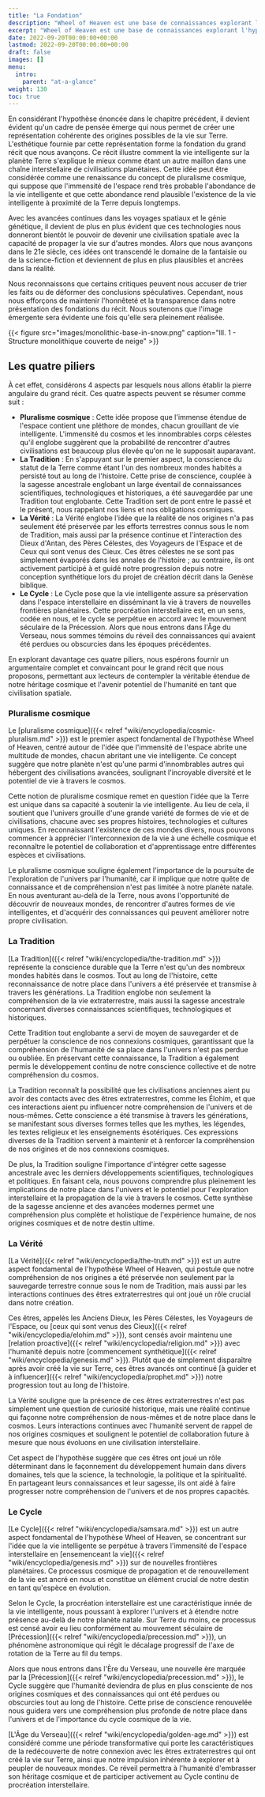 ```yaml
---
title: "La Fondation"
description: "Wheel of Heaven est une base de connaissances explorant l'hypothèse de travail selon laquelle la vie sur Terre a été conçue intelligemment par une civilisation extraterrestre, les soi-disant Élohim."
excerpt: "Wheel of Heaven est une base de connaissances explorant l'hypothèse de travail selon laquelle la vie sur Terre a été conçue intelligemment par une civilisation extraterrestre, les soi-disant Élohim."
date: 2022-09-20T00:00:00+00:00
lastmod: 2022-09-20T00:00:00+00:00
draft: false
images: []
menu:
  intro:
    parent: "at-a-glance"
weight: 130
toc: true
---
```


En considérant l'hypothèse énoncée dans le chapitre précédent, il devient évident qu'un cadre de pensée émerge qui nous permet de créer une représentation cohérente des origines possibles de la vie sur Terre. L'esthétique fournie par cette représentation forme la fondation du grand récit que nous avançons. Ce récit illustre comment la vie intelligente sur la planète Terre s'explique le mieux comme étant un autre maillon dans une chaîne interstellaire de civilisations planétaires. Cette idée peut être considérée comme une renaissance du concept de pluralisme cosmique, qui suppose que l'immensité de l'espace rend très probable l'abondance de la vie intelligente et que cette abondance rend plausible l'existence de la vie intelligente à proximité de la Terre depuis longtemps.

Avec les avancées continues dans les voyages spatiaux et le génie génétique, il devient de plus en plus évident que ces technologies nous donneront bientôt le pouvoir de devenir une civilisation spatiale avec la capacité de propager la vie sur d'autres mondes. Alors que nous avançons dans le 21e siècle, ces idées ont transcendé le domaine de la fantaisie ou de la science-fiction et deviennent de plus en plus plausibles et ancrées dans la réalité.

Nous reconnaissons que certains critiques peuvent nous accuser de trier les faits ou de déformer des conclusions spéculatives. Cependant, nous nous efforçons de maintenir l'honnêteté et la transparence dans notre présentation des fondations du récit. Nous soutenons que l'image émergente sera évidente une fois qu'elle sera pleinement réalisée.

{{< figure src="images/monolithic-base-in-snow.png" caption="Ill. 1 - Structure monolithique couverte de neige" >}}

## Les quatre piliers

À cet effet, considérons 4 aspects par lesquels nous allons établir la pierre angulaire du grand récit. Ces quatre aspects peuvent se résumer comme suit :

- **Pluralisme cosmique** : Cette idée propose que l'immense étendue de l'espace contient une pléthore de mondes, chacun grouillant de vie intelligente. L'immensité du cosmos et les innombrables corps célestes qu'il englobe suggèrent que la probabilité de rencontrer d'autres civilisations est beaucoup plus élevée qu'on ne le supposait auparavant.
- **La Tradition** : En s'appuyant sur le premier aspect, la conscience du statut de la Terre comme étant l'un des nombreux mondes habités a persisté tout au long de l'histoire. Cette prise de conscience, couplée à la sagesse ancestrale englobant un large éventail de connaissances scientifiques, technologiques et historiques, a été sauvegardée par une Tradition tout englobante. Cette Tradition sert de pont entre le passé et le présent, nous rappelant nos liens et nos obligations cosmiques.
- **La Vérité** : La Vérité englobe l'idée que la réalité de nos origines n'a pas seulement été préservée par les efforts terrestres connus sous le nom de Tradition, mais aussi par la présence continue et l'interaction des Dieux d'Antan, des Pères Célestes, des Voyageurs de l'Espace et de Ceux qui sont venus des Cieux. Ces êtres célestes ne se sont pas simplement évaporés dans les annales de l'histoire ; au contraire, ils ont activement participé à et guidé notre progression depuis notre conception synthétique lors du projet de création décrit dans la Genèse biblique.
- **Le Cycle** : Le Cycle pose que la vie intelligente assure sa préservation dans l'espace interstellaire en disséminant la vie à travers de nouvelles frontières planétaires. Cette procréation interstellaire est, en un sens, codée en nous, et le cycle se perpétue en accord avec le mouvement séculaire de la Précession. Alors que nous entrons dans l'Âge du Verseau, nous sommes témoins du réveil des connaissances qui avaient été perdues ou obscurcies dans les époques précédentes.

En explorant davantage ces quatre piliers, nous espérons fournir un argumentaire complet et convaincant pour le grand récit que nous proposons, permettant aux lecteurs de contempler la véritable étendue de notre héritage cosmique et l'avenir potentiel de l'humanité en tant que civilisation spatiale.

### Pluralisme cosmique

Le [pluralisme cosmique]({{< relref "wiki/encyclopedia/cosmic-pluralism.md" >}}) est le premier aspect fondamental de l'hypothèse Wheel of Heaven, centré autour de l'idée que l'immensité de l'espace abrite une multitude de mondes, chacun abritant une vie intelligente. Ce concept suggère que notre planète n'est qu'une parmi d'innombrables autres qui hébergent des civilisations avancées, soulignant l'incroyable diversité et le potentiel de vie à travers le cosmos.

Cette notion de pluralisme cosmique remet en question l'idée que la Terre est unique dans sa capacité à soutenir la vie intelligente. Au lieu de cela, il soutient que l'univers grouille d'une grande variété de formes de vie et de civilisations, chacune avec ses propres histoires, technologies et cultures uniques. En reconnaissant l'existence de ces mondes divers, nous pouvons commencer à apprécier l'interconnexion de la vie à une échelle cosmique et reconnaître le potentiel de collaboration et d'apprentissage entre différentes espèces et civilisations.

Le pluralisme cosmique souligne également l'importance de la poursuite de l'exploration de l'univers par l'humanité, car il implique que notre quête de connaissance et de compréhension n'est pas limitée à notre planète natale. En nous aventurant au-delà de la Terre, nous avons l'opportunité de découvrir de nouveaux mondes, de rencontrer d'autres formes de vie intelligentes, et d'acquérir des connaissances qui peuvent améliorer notre propre civilisation.

### La Tradition

[La Tradition]({{< relref "wiki/encyclopedia/the-tradition.md" >}}) représente la conscience durable que la Terre n'est qu'un des nombreux mondes habités dans le cosmos. Tout au long de l'histoire, cette reconnaissance de notre place dans l'univers a été préservée et transmise à travers les générations. La Tradition englobe non seulement la compréhension de la vie extraterrestre, mais aussi la sagesse ancestrale concernant diverses connaissances scientifiques, technologiques et historiques.

Cette Tradition tout englobante a servi de moyen de sauvegarder et de perpétuer la conscience de nos connexions cosmiques, garantissant que la compréhension de l'humanité de sa place dans l'univers n'est pas perdue ou oubliée. En préservant cette connaissance, la Tradition a également permis le développement continu de notre conscience collective et de notre compréhension du cosmos.

La Tradition reconnaît la possibilité que les civilisations anciennes aient pu avoir des contacts avec des êtres extraterrestres, comme les Élohim, et que ces interactions aient pu influencer notre compréhension de l'univers et de nous-mêmes. Cette conscience a été transmise à travers les générations, se manifestant sous diverses formes telles que les mythes, les légendes, les textes religieux et les enseignements ésotériques. Ces expressions diverses de la Tradition servent à maintenir et à renforcer la compréhension de nos origines et de nos connexions cosmiques.

De plus, la Tradition souligne l'importance d'intégrer cette sagesse ancestrale avec les derniers développements scientifiques, technologiques et politiques. En faisant cela, nous pouvons comprendre plus pleinement les implications de notre place dans l'univers et le potentiel pour l'exploration interstellaire et la propagation de la vie à travers le cosmos. Cette synthèse de la sagesse ancienne et des avancées modernes permet une compréhension plus complète et holistique de l'expérience humaine, de nos origines cosmiques et de notre destin ultime.

### La Vérité

[La Vérité]({{< relref "wiki/encyclopedia/the-truth.md" >}}) est un autre aspect fondamental de l'hypothèse Wheel of Heaven, qui postule que notre compréhension de nos origines a été préservée non seulement par la sauvegarde terrestre connue sous le nom de Tradition, mais aussi par les interactions continues des êtres extraterrestres qui ont joué un rôle crucial dans notre création.

Ces êtres, appelés les Anciens Dieux, les Pères Célestes, les Voyageurs de l'Espace, ou [ceux qui sont venus des Cieux]({{< relref "wiki/encyclopedia/elohim.md" >}}), sont censés avoir maintenu une [relation proactive]({{< relref "wiki/encyclopedia/religion.md" >}}) avec l'humanité depuis notre [commencement synthétique]({{< relref "wiki/encyclopedia/genesis.md" >}}). Plutôt que de simplement disparaître après avoir créé la vie sur Terre, ces êtres avancés ont continué [à guider et à influencer]({{< relref "wiki/encyclopedia/prophet.md" >}}) notre progression tout au long de l'histoire.

La Vérité souligne que la présence de ces êtres extraterrestres n'est pas simplement une question de curiosité historique, mais une réalité continue qui façonne notre compréhension de nous-mêmes et de notre place dans le cosmos. Leurs interactions continues avec l'humanité servent de rappel de nos origines cosmiques et soulignent le potentiel de collaboration future à mesure que nous évoluons en une civilisation interstellaire.

Cet aspect de l'hypothèse suggère que ces êtres ont joué un rôle déterminant dans le façonnement du développement humain dans divers domaines, tels que la science, la technologie, la politique et la spiritualité. En partageant leurs connaissances et leur sagesse, ils ont aidé à faire progresser notre compréhension de l'univers et de nos propres capacités.

### Le Cycle

[Le Cycle]({{< relref "wiki/encyclopedia/samsara.md" >}}) est un autre aspect fondamental de l'hypothèse Wheel of Heaven, se concentrant sur l'idée que la vie intelligente se perpétue à travers l'immensité de l'espace interstellaire en [ensemenceant la vie]({{< relref "wiki/encyclopedia/genesis.md" >}}) sur de nouvelles frontières planétaires. Ce processus cosmique de propagation et de renouvellement de la vie est ancré en nous et constitue un élément crucial de notre destin en tant qu'espèce en évolution.

Selon le Cycle, la procréation interstellaire est une caractéristique innée de la vie intelligente, nous poussant à explorer l'univers et à étendre notre présence au-delà de notre planète natale. Sur Terre du moins, ce processus est censé avoir eu lieu conformément au mouvement séculaire de [Précession]({{< relref "wiki/encyclopedia/precession.md" >}}), un phénomène astronomique qui régit le décalage progressif de l'axe de rotation de la Terre au fil du temps.

Alors que nous entrons dans l'Ère du Verseau, une nouvelle ère marquée par la [Précession]({{< relref "wiki/encyclopedia/precession.md"  >}}), le Cycle suggère que l'humanité deviendra de plus en plus consciente de nos origines cosmiques et des connaissances qui ont été perdues ou obscurcies tout au long de l'histoire. Cette prise de conscience renouvelée nous guidera vers une compréhension plus profonde de notre place dans l'univers et de l'importance du cycle cosmique de la vie.

[L'Âge du Verseau]({{< relref "wiki/encyclopedia/golden-age.md" >}}) est considéré comme une période transformative qui porte les caractéristiques de la redécouverte de notre connexion avec les êtres extraterrestres qui ont créé la vie sur Terre, ainsi que notre impulsion inhérente à explorer et à peupler de nouveaux mondes. Ce réveil permettra à l'humanité d'embrasser son héritage cosmique et de participer activement au Cycle continu de procréation interstellaire.
